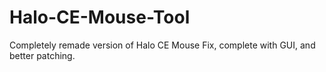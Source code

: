 # Halo-CE-Mouse-Tool
Completely remade version of Halo CE Mouse Fix, complete with GUI, and better patching.
